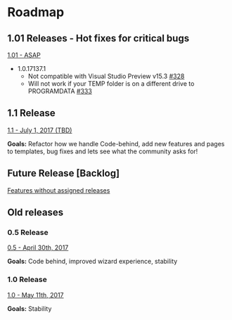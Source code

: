 # Roadmap

## 1.01 Releases - Hot fixes for critical bugs

[1.01 - ASAP](https://github.com/Microsoft/WindowsTemplateStudio/issues?q=is%3Aopen+is%3Aissue+milestone%3A%221.01+-+Critical+Bug+Fixes%22)

* 1.0.17137.1
    * Not compatible with Visual Studio Preview v15.3 [#328](https://github.com/Microsoft/WindowsTemplateStudio/issues/328)
    * Will not work if your TEMP folder is on a different drive to PROGRAMDATA [#333](https://github.com/Microsoft/WindowsTemplateStudio/issues/333)

## 1.1 Release

[1.1 - July 1, 2017 (TBD)](https://github.com/Microsoft/WindowsTemplateStudio/issues?q=is%3Aopen+is%3Aissue+milestone%3A1.1)

**Goals:** Refactor how we handle Code-behind, add new features and pages to templates, bug fixes and lets see what the community asks for!

## Future Release [Backlog]

[Features without assigned releases](https://github.com/Microsoft/WindowsTemplateStudio/issues?q=is%3Aopen+is%3Aissue+milestone%3Abacklog)

## Old releases

### 0.5 Release

[0.5 - April 30th, 2017](https://github.com/Microsoft/WindowsTemplateStudio/issues?q=is%3Aopen+is%3Aissue+milestone%3A0.5)

**Goals:** Code behind, improved wizard experience, stability

### 1.0 Release

[1.0 - May 11th, 2017](https://github.com/Microsoft/WindowsTemplateStudio/issues?q=is%3Aopen+is%3Aissue+milestone%3A1.0)

**Goals:** Stability
